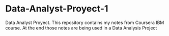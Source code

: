 # Data-Analyst-Proyect-1
Data Analyst Proyect.  This repository contains my notes from Coursera IBM course. At the end those notes are being used in a Data Analysis Project
